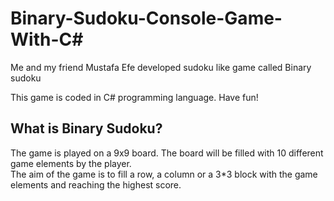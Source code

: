 # Binary-Sudoku-Console-Game-With-C#

Me and my friend Mustafa Efe developed sudoku like game called Binary sudoku <br />

This game is coded in C# programming language. Have fun! <br />

## What is Binary Sudoku?
The game is played on a 9x9 board. The board will be filled with 10 different game elements by the player. <br />
The aim of the game is to fill a row, a column or a 3*3 block with the game elements and reaching the highest score. <br />



<br />
